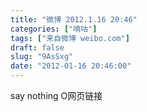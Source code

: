 ```yaml
---
title: "微博 2012.1.16 20:46"
categories: ["嘀咕"]
tags: ["来自微博 weibo.com"]
draft: false
slug: "9AsSxg"
date: "2012-01-16 20:46:00"
---
```


<p>say nothing O网页链接 ​​​​</p>
